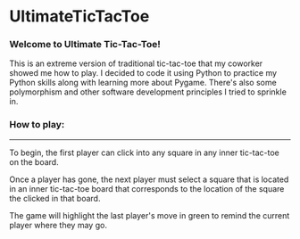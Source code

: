 # UltimateTicTacToe

### Welcome to Ultimate Tic-Tac-Toe!

This is an extreme version of traditional tic-tac-toe that my coworker showed me how to play. I decided to code it using Python to practice my Python skills along with learning more about Pygame. There's also some polymorphism and other software development principles I tried to sprinkle in.

### How to play:
------
To begin, the first player can click into any square in any inner tic-tac-toe on the board.

Once a player has gone, the next player must select a square that is located in an inner tic-tac-toe board that corresponds to the location of the square the clicked in that board.

The game will highlight the last player's move in green to remind the current player where they may go.